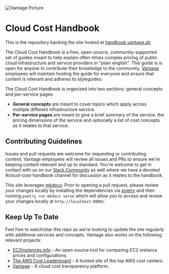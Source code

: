 ![Vantage Picture](https://uploads-ssl.webflow.com/5f9ba05ba40d6414f341df34/5f9bb1764b6670c6f7739564_moutain-scene.svg)

# Cloud Cost Handbook

This is the repository backing the site hosted at [handbook.vantage.sh](http://handbook.vantage.sh/).

The Cloud Cost Handbook is a free, open-source, community-supported set of guides meant to help explain often-times complex pricing of public cloud infrastructure and service providers in "plain english". This guide is is open for anyone to contribute their knowledge to the community. [Vantage](http://vantage.sh/) employees will maintain hosting the guide for everyone and ensure that content is relevant and adheres to styleguides.

The Cloud Cost Handbook is organized into two sections: general concepts and per-service pages.

* **General concepts** are meant to cover topics which apply across multiple different infrastructure service.
* **Per-service pages** are meant to give a brief summary of the service, the pricing dimensions of the service and optionally a list of cost concepts as it relates to that service.

## Contributing Guidelines

Issues and pull requests are welcome for requesting or contributing content. Vantage employees will review all issues and PRs to ensure we're keeping content relevant and up to standard. You're welcome to get in contact with us on our [Slack Community](https://join.slack.com/t/vantagecommunity/shared_invite/zt-oey52myv-gq4AWRKkX25kjp1UGziPTw) as well where we have a devoted #cloud-cost-handbook channel for discussion as it relates to the handbook.

This site leverages [mkdocs](https://www.mkdocs.org/). Prior to opening a pull request, please review your changes locally by installing the dependencies via [poetry](https://python-poetry.org) and then running `poetry run mkdocs serve` which will allow you to access and review your changes locally at `http://localhost:8000/`.

## Keep Up To Date

Feel free to watch/star this repo as we're looking to update the site regularly with additional services and concepts. Vantage also works on the following relevant projects:

* [EC2Instances.info](https://github.com/vantage-sh/ec2instances.info) - An open-source tool for comparing EC2 instance prices and configurations.
* [The AWS Cost Leaderboard](https://leaderboard.vantage.sh/) - A hosted site of the top AWS cost centers.
* [Vantage](https://vantage.sh/) - A cloud cost transparency platform.
